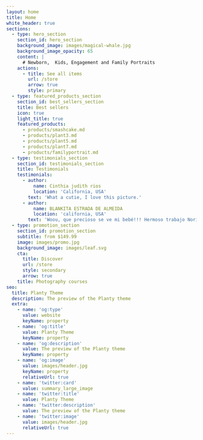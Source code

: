 ```yaml
---
layout: home
title: Home
white_header: true
sections:
  - type: hero_section
    section_id: hero_section
    background_image: images/magical-whale.jpg
    background_image_opacity: 65
    content: |
      # Newborn,  Kids, Engagement and Family Portraits
    actions:
      - title: See all items
        url: /store
        arrow: true
        style: primary
  - type: featured_products_section
    section_id: best_sellers_section
    title: Best sellers
    icon: true
    light_title: true
    featured_products:
      - products/smashcake.md
      - products/plant3.md
      - products/plant5.md
      - products/plant7.md
      - products/familyportrait.md
  - type: testimonials_section
    section_id: testimonials_section
    title: Testimonials
    testimonials:
      - author:
          name: Cinthia judith rios
          location: 'California, USA'
        text: 'What a cutie, I love this picture.'
      - author:
          name: BLANKITA ESTRADA DE ALMEIDA
          location: 'california, USA'
        text: 'Woou, que precioso se ve mi bebé!!! Hermoso trabajo Norita!'
  - type: promotion_section
    section_id: promotion_section
    subtitle: from $149.99
    image: images/promo.jpg
    background_image: images/leaf.svg
    cta:
      title: Discover
      url: /store
      style: secondary
      arrow: true
    title: Photography courses
seo:
  title: Planty Theme
  description: The preview of the Planty theme
  extra:
    - name: 'og:type'
      value: website
      keyName: property
    - name: 'og:title'
      value: Planty Theme
      keyName: property
    - name: 'og:description'
      value: The preview of the Planty theme
      keyName: property
    - name: 'og:image'
      value: images/header.jpg
      keyName: property
      relativeUrl: true
    - name: 'twitter:card'
      value: summary_large_image
    - name: 'twitter:title'
      value: Planty Theme
    - name: 'twitter:description'
      value: The preview of the Planty theme
    - name: 'twitter:image'
      value: images/header.jpg
      relativeUrl: true
---
```

